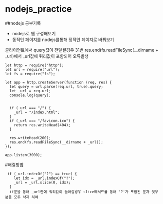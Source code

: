 # nodejs_practice

##nodejs 공부기록

- nodejs로 웹 구성해보기
- 동적인 페이지를 nodejs를통해 정적인 페이지로 바꿔보기



클라이언트에서 query값이 전달될경우 
31번 res.end(fs.readFileSync(__dirname + _url)에서 _url값에 쿼리값이 포함되어
오류발생

```
let http = require("http");
let url = require("url");
let fs = require("fs");

let app = http.createServer(function (req, res) {
  let query = url.parse(req.url, true).query;
  let _url = req.url;
  console.log(query);
 

  if (_url === "/") {
    _url = "/index.html";
  }
  if (_url === "/favicon.ico") {
    return res.writeHead(404);
  }

  res.writeHead(200);
  res.end(fs.readFileSync(__dirname + _url));
});

app.listen(3000);
```

#해결방법 
```
 if (_url.indexOf("?") == true) {
    let idx = _url.indexOf("?");
    _url = _url.slice(0, idx);
  }
  if문을 통해 _url안에 쿼리값이 들어갈경우 slice메서드를 통해 '?'가 포함된 문자 뒷부분을 모두 삭제 하여 
```


